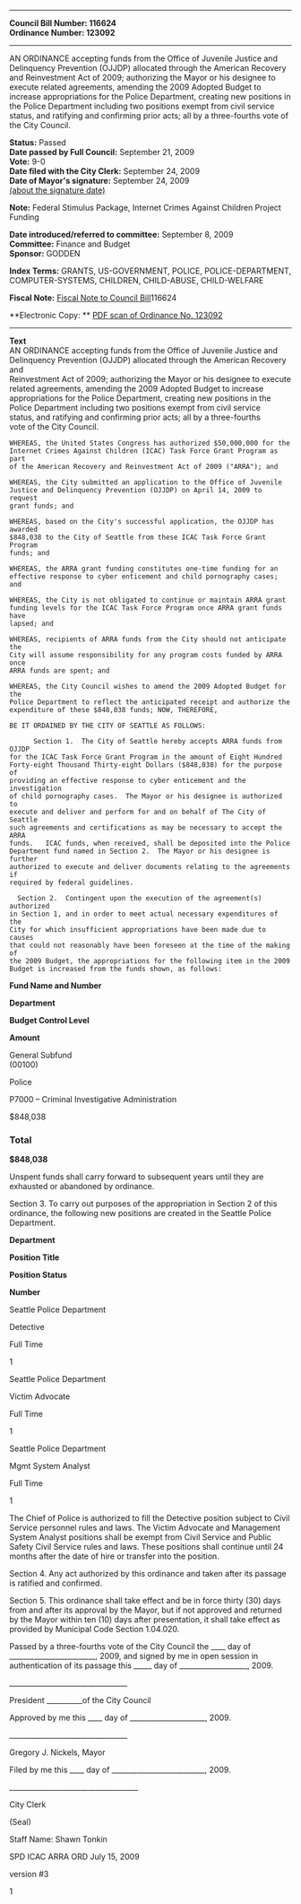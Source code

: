 * * * * *  
  
**Council Bill Number: [](#h0)[](#h2)116624**   
**Ordinance Number: 123092**  
  
* * * * *  
  
AN ORDINANCE accepting funds from the Office of Juvenile Justice and Delinquency Prevention (OJJDP) allocated through the American Recovery and Reinvestment Act of 2009; authorizing the Mayor or his designee to execute related agreements, amending the 2009 Adopted Budget to increase appropriations for the Police Department, creating new positions in the Police Department including two positions exempt from civil service status, and ratifying and confirming prior acts; all by a three-fourths vote of the City Council.  
  
**Status:** Passed   
**Date passed by Full Council:** September 21, 2009   
**Vote:** 9-0   
**Date filed with the City Clerk:** September 24, 2009   
**Date of Mayor's signature:** September 24, 2009   
[(about the signature date)](/~public/approvaldate.htm)   
  
**Note:** Federal Stimulus Package, Internet Crimes Against Children Project Funding  
  
  
**Date introduced/referred to committee:** September 8, 2009   
**Committee:** Finance and Budget   
**Sponsor:** GODDEN   
  
**Index Terms:** GRANTS, US-GOVERNMENT, POLICE, POLICE-DEPARTMENT, COMPUTER-SYSTEMS, CHILDREN, CHILD-ABUSE, CHILD-WELFARE  
  
**Fiscal Note:** [Fiscal Note to Council Bill](http://clerk.seattle.gov/~public/fnote/116624.htm)[](#h1)[](#h3)116624  
  
**Electronic Copy: ** [PDF scan of Ordinance No. 123092](/~archives/Ordinances/Ord_123092.pdf)  
  
* * * * *  
  
**Text**  
    AN ORDINANCE accepting funds from the Office of Juvenile Justice and  
    Delinquency Prevention (OJJDP) allocated through the American Recovery and  
    Reinvestment Act of 2009; authorizing the Mayor or his designee to execute  
    related agreements, amending the 2009 Adopted Budget to increase  
    appropriations for the Police Department, creating new positions in the  
    Police Department including two positions exempt from civil service  
    status, and ratifying and confirming prior acts; all by a three-fourths  
    vote of the City Council.  
  
    WHEREAS, the United States Congress has authorized $50,000,000 for the  
    Internet Crimes Against Children (ICAC) Task Force Grant Program as part  
    of the American Recovery and Reinvestment Act of 2009 ("ARRA"); and  
  
    WHEREAS, the City submitted an application to the Office of Juvenile  
    Justice and Delinquency Prevention (OJJDP) on April 14, 2009 to request  
    grant funds; and  
  
    WHEREAS, based on the City's successful application, the OJJDP has awarded  
    $848,038 to the City of Seattle from these ICAC Task Force Grant Program  
    funds; and  
  
    WHEREAS, the ARRA grant funding constitutes one-time funding for an  
    effective response to cyber enticement and child pornography cases; and  
  
    WHEREAS, the City is not obligated to continue or maintain ARRA grant  
    funding levels for the ICAC Task Force Program once ARRA grant funds have  
    lapsed; and  
  
    WHEREAS, recipients of ARRA funds from the City should not anticipate the  
    City will assume responsibility for any program costs funded by ARRA once  
    ARRA funds are spent; and  
  
    WHEREAS, the City Council wishes to amend the 2009 Adopted Budget for the  
    Police Department to reflect the anticipated receipt and authorize the  
    expenditure of these $848,038 funds; NOW, THEREFORE,  
  
    BE IT ORDAINED BY THE CITY OF SEATTLE AS FOLLOWS:  
  
          Section 1.  The City of Seattle hereby accepts ARRA funds from OJJDP  
    for the ICAC Task Force Grant Program in the amount of Eight Hundred  
    Forty-eight Thousand Thirty-eight Dollars ($848,038) for the purpose of  
    providing an effective response to cyber enticement and the investigation  
    of child pornography cases.  The Mayor or his designee is authorized to  
    execute and deliver and perform for and on behalf of The City of Seattle  
    such agreements and certifications as may be necessary to accept the ARRA  
    funds.   ICAC funds, when received, shall be deposited into the Police  
    Department fund named in Section 2.  The Mayor or his designee is further  
    authorized to execute and deliver documents relating to the agreements if  
    required by federal guidelines.  
  
      Section 2.  Contingent upon the execution of the agreement(s) authorized  
    in Section 1, and in order to meet actual necessary expenditures of the  
    City for which insufficient appropriations have been made due to causes  
    that could not reasonably have been foreseen at the time of the making of  
    the 2009 Budget, the appropriations for the following item in the 2009  
    Budget is increased from the funds shown, as follows:  
  
**Fund Name and Number**  
  
**Department**  
  
**Budget Control Level**  
  
**Amount**  
  
General Subfund  
 (00100)  
  
Police  
  
P7000 – Criminal Investigative Administration  
  
$848,038  
  
### Total  
  
**$848,038**  
  
Unspent funds shall carry forward to subsequent years until they are exhausted or abandoned by ordinance.  
  
Section 3. To carry out purposes of the appropriation in Section 2 of this ordinance, the following new positions are created in the Seattle Police Department.  
  
**Department**  
  
**Position Title**  
  
**Position Status**  
  
**Number**  
  
Seattle Police Department  
  
Detective  
  
Full Time  
  
1  
  
Seattle Police Department  
  
Victim Advocate  
  
Full Time  
  
1  
  
Seattle Police Department  
  
Mgmt System Analyst  
  
Full Time  
  
1  
  
The Chief of Police is authorized to fill the Detective position subject to Civil Service personnel rules and laws. The Victim Advocate and Management System Analyst positions shall be exempt from Civil Service and Public Safety Civil Service rules and laws. These positions shall continue until 24 months after the date of hire or transfer into the position.  
  
Section 4. Any act authorized by this ordinance and taken after its passage is ratified and confirmed.  
  
Section 5. This ordinance shall take effect and be in force thirty (30) days from and after its approval by the Mayor, but if not approved and returned by the Mayor within ten (10) days after presentation, it shall take effect as provided by Municipal Code Section 1.04.020.  
  
Passed by a three-fourths vote of the City Council the \_\_\_\_ day of \_\_\_\_\_\_\_\_\_\_\_\_\_\_\_\_\_\_\_\_\_\_\_\_, 2009, and signed by me in open session in authentication of its passage this \_\_\_\_\_ day of \_\_\_\_\_\_\_\_\_\_\_\_\_\_\_\_\_\_\_, 2009.  
  
\_\_\_\_\_\_\_\_\_\_\_\_\_\_\_\_\_\_\_\_\_\_\_\_\_\_\_\_\_\_\_\_\_  
  
President \_\_\_\_\_\_\_\_\_\_of the City Council  
  
Approved by me this \_\_\_\_ day of \_\_\_\_\_\_\_\_\_\_\_\_\_\_\_\_\_\_\_\_\_, 2009.  
  
\_\_\_\_\_\_\_\_\_\_\_\_\_\_\_\_\_\_\_\_\_\_\_\_\_\_\_\_\_\_\_\_\_  
  
Gregory J. Nickels, Mayor  
  
Filed by me this \_\_\_\_ day of \_\_\_\_\_\_\_\_\_\_\_\_\_\_\_\_\_\_\_\_\_\_\_\_\_\_, 2009.  
  
\_\_\_\_\_\_\_\_\_\_\_\_\_\_\_\_\_\_\_\_\_\_\_\_\_\_\_\_\_\_\_\_\_\_\_\_  
  
City Clerk  
  
(Seal)  
  
Staff Name: Shawn Tonkin  
  
SPD ICAC ARRA ORD July 15, 2009  
  
version \#3  
  
1  
  
  
